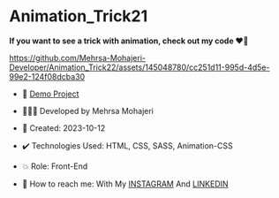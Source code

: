 # Animation_Trick21

**If you want to see a trick with animation, check out my code ♥️👀**  

https://github.com/Mehrsa-Mohajeri-Developer/Animation_Trick22/assets/145048780/cc251d11-995d-4d5e-99e2-124f08dcba30
       
- 🔗 [Demo Project](https://mehrsa-mohajeri-developer.github.io/Animation_Trick21/) 
   
- 👩🏻‍💻 Developed by Mehrsa Mohajeri   
 
- 📆 Created: 2023-10-12

- ✔️ Technologies Used: HTML, CSS, SASS, Animation-CSS

- 💥 Role: Front-End

- 📲 How to reach me: With My [INSTAGRAM](https://www.instagram.com/mehrsa_mohajeri_developer) And [LINKEDIN](https://www.linkedin.com/in/mehrsa-mohajeri-developer)
